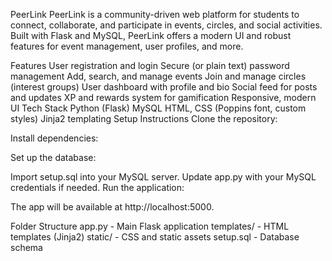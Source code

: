 PeerLink
PeerLink is a community-driven web platform for students to connect, collaborate, and participate in events, circles, and social activities. Built with Flask and MySQL, PeerLink offers a modern UI and robust features for event management, user profiles, and more.

Features
User registration and login
Secure (or plain text) password management
Add, search, and manage events
Join and manage circles (interest groups)
User dashboard with profile and bio
Social feed for posts and updates
XP and rewards system for gamification
Responsive, modern UI
Tech Stack
Python (Flask)
MySQL
HTML, CSS (Poppins font, custom styles)
Jinja2 templating
Setup Instructions
Clone the repository:

Install dependencies:

Set up the database:

Import setup.sql into your MySQL server.
Update app.py with your MySQL credentials if needed.
Run the application:

The app will be available at http://localhost:5000.

Folder Structure
app.py - Main Flask application
templates/ - HTML templates (Jinja2)
static/ - CSS and static assets
setup.sql - Database schema
